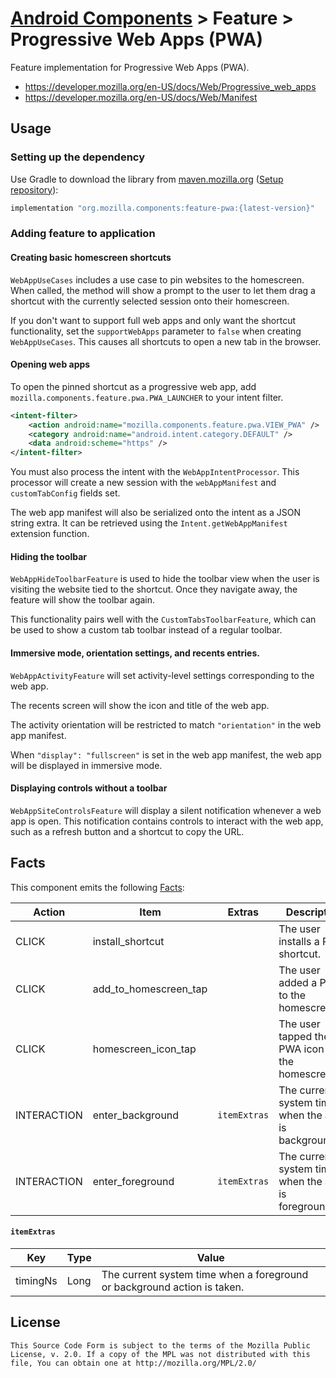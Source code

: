 # [Android Components](../../../README.md) > Feature > Progressive Web Apps (PWA)

Feature implementation for Progressive Web Apps (PWA).

- https://developer.mozilla.org/en-US/docs/Web/Progressive_web_apps
- https://developer.mozilla.org/en-US/docs/Web/Manifest

## Usage

### Setting up the dependency

Use Gradle to download the library from [maven.mozilla.org](https://maven.mozilla.org/) ([Setup repository](../../../README.md#maven-repository)):

```Groovy
implementation "org.mozilla.components:feature-pwa:{latest-version}"
```

### Adding feature to application

#### Creating basic homescreen shortcuts

`WebAppUseCases` includes a use case to pin websites to the homescreen. When called, the method will show a prompt to the user to let them drag a shortcut with the currently selected session onto their homescreen.

If you don't want to support full web apps and only want the shortcut functionality, set the `supportWebApps` parameter to `false` when creating `WebAppUseCases`. This causes all shortcuts to open a new tab in the browser.

#### Opening web apps

To open the pinned shortcut as a progressive web app, add `mozilla.components.feature.pwa.PWA_LAUNCHER` to your intent filter.

```xml
<intent-filter>
    <action android:name="mozilla.components.feature.pwa.VIEW_PWA" />
    <category android:name="android.intent.category.DEFAULT" />
    <data android:scheme="https" />
</intent-filter>
```

You must also process the intent with the `WebAppIntentProcessor`. This processor will create a new session with the `webAppManifest` and `customTabConfig` fields set.

The web app manifest will also be serialized onto the intent as a JSON string extra. It can be retrieved using the `Intent.getWebAppManifest` extension function.

#### Hiding the toolbar

`WebAppHideToolbarFeature` is used to hide the toolbar view when the user is visiting the website tied to the shortcut. Once they navigate away, the feature will show the toolbar again.

This functionality pairs well with the `CustomTabsToolbarFeature`, which can be used to show a custom tab toolbar instead of a regular toolbar.

#### Immersive mode, orientation settings, and recents entries.

`WebAppActivityFeature` will set activity-level settings corresponding to the web app.

The recents screen will show the icon and title of the web app.

The activity orientation will be restricted to match `"orientation"` in the web app manifest.

When `"display": "fullscreen"` is set in the web app manifest, the web app will be displayed in immersive mode.

#### Displaying controls without a toolbar

`WebAppSiteControlsFeature` will display a silent notification whenever a web app is open. This notification contains controls to interact with the web app, such as a refresh button and a shortcut to copy the URL.

## Facts

This component emits the following [Facts](../../support/base/README.md#Facts):

| Action | Item    | Extras         | Description                        |
|--------|---------|----------------|------------------------------------|
| CLICK  | install_shortcut  |   | The user installs a PWA shortcut. |
| CLICK  | add_to_homescreen_tap  |   | The user added a PWA to the homescreen. |
| CLICK  | homescreen_icon_tap  |   | The user tapped the PWA icon on the homescreen. |
| INTERACTION | enter_background | `itemExtras` | The current system time when the app is backgrounded. |
| INTERACTION | enter_foreground | `itemExtras` | The current system time when the app is foregrounded. |

#### `itemExtras`

| Key          | Type    | Value                             |
|--------------|---------|-----------------------------------|
| timingNs     | Long | The current system time when a foreground or background action is taken. |

## License

    This Source Code Form is subject to the terms of the Mozilla Public
    License, v. 2.0. If a copy of the MPL was not distributed with this
    file, You can obtain one at http://mozilla.org/MPL/2.0/
